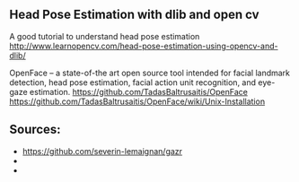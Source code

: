 Head Pose Estimation with dlib and open cv
---


A good tutorial to understand head pose estimation
http://www.learnopencv.com/head-pose-estimation-using-opencv-and-dlib/


 OpenFace – a state-of-the art open source tool intended for facial landmark detection, head pose estimation, facial action unit recognition, and eye-gaze estimation. 
https://github.com/TadasBaltrusaitis/OpenFace
https://github.com/TadasBaltrusaitis/OpenFace/wiki/Unix-Installation

## Sources:

* https://github.com/severin-lemaignan/gazr
*
*
